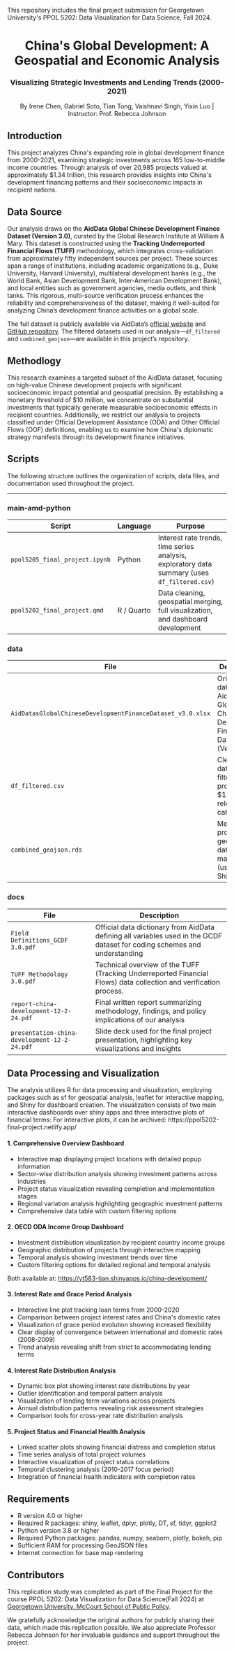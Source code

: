 This repository includes the final project submission for Georgetown University's PPOL 5202: Data Visualization for Data Science, Fall 2024.

<h1 align="center"> China's Global Development: A Geospatial and Economic Analysis</h1>
<h3 align="center"> Visualizing Strategic Investments and Lending Trends (2000–2021)</h3>

<p align="center">
By Irene Chen, Gabriel Soto, Tian Tong, Vaishnavi Singh, Yixin Luo | Instructor: Prof. Rebecca Johnson
</p>


<!-- Introduction -->
<h2 id="abstract">Introduction</h2>
This project analyzes China's expanding role in global development finance from 2000-2021, examining strategic investments across 165 low-to-middle income countries. Through analysis of over 20,985 projects valued at approximately $1.34 trillion, this research provides insights into China's development financing patterns and their socioeconomic impacts in recipient nations.

<!-- Data Source -->
<h2 id="abstract">Data Source</h2>
Our analysis draws on the <strong>AidData Global Chinese Development Finance Dataset (Version 3.0)</strong>, curated by the Global Research Institute at William & Mary. This dataset is constructed using the <strong>Tracking Underreported Financial Flows (TUFF)</strong> methodology, which integrates cross-validation from approximately fifty independent sources per project. These sources span a range of institutions, including academic organizations (e.g., Duke University, Harvard University), multilateral development banks (e.g., the World Bank, Asian Development Bank, Inter-American Development Bank), and local entities such as government agencies, media outlets, and think tanks. This rigorous, multi-source verification process enhances the reliability and comprehensiveness of the dataset, making it well-suited for analyzing China’s development finance activities on a global scale.

The full dataset is publicly available via AidData’s <a href="https://www.aiddata.org/data/aiddatas-geospatial-global-chinese-development-finance-dataset-version-3-0">official website</a> and <a href="https://github.com/aiddata/gcdf-geospatial-data">GitHub repository</a>. The filtered datasets used in our analysis—<code>df_filtered</code> and <code>combined_geojson</code>—are available in this project’s repository.

<!-- Methodology -->
<h2 id="abstract">Methodlogy</h2>
This research examines a targeted subset of the AidData dataset, focusing on high-value Chinese development projects with significant socioeconomic impact potential and geospatial precision. By establishing a monetary threshold of $10 million, we concentrate on substantial investments that typically generate measurable socioeconomic effects in recipient countries. Additionally, we restrict our analysis to projects classified under Official Development Assistance (ODA) and Other Official Flows (OOF) definitions, enabling us to examine how China's diplomatic strategy manifests through its development finance initiatives.

## Scripts
</p>
The following structure outlines the organization of scripts, data files, and documentation used throughout the project.
</p>

---

<h3>main-amd-python</h3>

| Script                         | Language   | Purpose                                                                                       |
| ------------------------------ | ---------- | --------------------------------------------------------------------------------------------- |
| `ppol5205_final_project.ipynb` | Python     | Interest rate trends, time series analysis, exploratory data summary (uses `df_filtered.csv`) |
| `ppol5202_final_project.qmd`   | R / Quarto | Data cleaning, geospatial merging, full visualization, and dashboard development              |


<h3>data</h3>

| File                                                       | Description                                                           |
| ---------------------------------------------------------- | --------------------------------------------------------------------- |
| `AidDatasGlobalChineseDevelopmentFinanceDataset_v3.0.xlsx` | Original raw dataset from AidData Global Chinese Development Finance Dataset (Version 3.0)                                      |
| `df_filtered.csv`                                          | Cleaned dataset: filtered to projects ≥ \$10M and relevant categories |
| `combined_geojson.rds`                                     | Merged project-geography data for mapping (used in Shiny apps)        |

<h3>docs</h3>

| File                                         | Description                                                                                                       |
| -------------------------------------------- | ----------------------------------------------------------------------------------------------------------------- |
| `Field Definitions_GCDF 3.0.pdf`             | Official data dictionary from AidData defining all variables used in the GCDF dataset for coding schemes and understanding                           |
| `TUFF Methodology 3.0.pdf`                   | Technical overview of the TUFF (Tracking Underreported Financial Flows) data collection and verification process. |
| `report-china-development-12-2-24.pdf`       | Final written report summarizing methodology, findings, and policy implications of our analysis                  |
| `presentation-china-development-12-2-24.pdf` | Slide deck used for the final project presentation, highlighting key visualizations and insights                 |



<!-- Data Processing and Visualization -->
<h2 id="abstract">Data Processing and Visualization</h2>
The analysis utilizes R for data processing and visualization, employing packages such as sf for geospatial analysis, leaflet for interactive mapping, and Shiny for dashboard creation. The visualization consists of two main interactive dashboards over shiny apps and three interactive plots of financial terms:
For interactive plots, it can be archived: https://ppol5202-final-project.netlify.app/

#### 1. Comprehensive Overview Dashboard
- Interactive map displaying project locations with detailed popup information
- Sector-wise distribution analysis showing investment patterns across industries
- Project status visualization revealing completion and implementation stages
- Regional variation analysis highlighting geographic investment patterns
- Comprehensive data table with custom filtering options

#### 2. OECD ODA Income Group Dashboard
- Investment distribution visualization by recipient country income groups
- Geographic distribution of projects through interactive mapping
- Temporal analysis showing investment trends over time
- Custom filtering options for detailed regional and temporal analysis

Both available at: https://yt583-tian.shinyapps.io/china-development/

#### 3. Interest Rate and Grace Period Analysis
- Interactive line plot tracking loan terms from 2000-2020
- Comparison between project interest rates and China's domestic rates
- Visualization of grace period evolution showing increased flexibility
- Clear display of convergence between international and domestic rates (2008-2009)
- Trend analysis revealing shift from strict to accommodating lending terms

#### 4. Interest Rate Distribution Analysis
- Dynamic box plot showing interest rate distributions by year
- Outlier identification and temporal pattern analysis
- Visualization of lending term variations across projects
- Annual distribution patterns revealing risk assessment strategies
- Comparison tools for cross-year rate distribution analysis

#### 5. Project Status and Financial Health Analysis
- Linked scatter plots showing financial distress and completion status
- Time series analysis of total project volumes
- Interactive visualization of project status correlations
- Temporal clustering analysis (2010-2017 focus period)
- Integration of financial health indicators with completion rates

<!-- Req -->
<h2 id="abstract">Requirements</h2>

- R version 4.0 or higher
- Required R packages: shiny, leaflet, dplyr, plotly, DT, sf, tidyr, ggplot2
- Python version 3.8 or higher
- Required Python packages: pandas, numpy, seaborn, plotly, bokeh, pip
- Sufficient RAM for processing GeoJSON files
- Internet connection for base map rendering

<!-- CONTRIBUTORS -->
<h2 id="contributors">Contributors</h2>

<p>
This replication study was completed as part of the Final Project for 
the course PPOL 5202: Data Visualization for Data Science(Fall 2024)
 at 
<a href="https://mccourt.georgetown.edu/">Georgetown University, McCourt School of Public Policy</a>.
</p>

We gratefully acknowledge the original authors for publicly sharing their data, which made this replication possible. We also appreciate Professor Rebecca Johnson for her invaluable guidance and support throughout the project.
